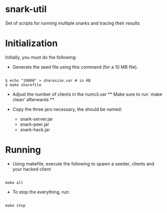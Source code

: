 snark-util
==========

Set of scripts for running multiple snarks and tracing their results

# Initialization #

Initially, you must do the following:

- Generate the seed file using this command (for a 10 MB file).

<pre><code>
$ echo "10000" > sharesize.var # in KB
$ make sharefile
</code></pre>

- Adjust the number of clients in the numcli.var
  ** Make sure to run `make clean' afterwards **

- Copy the three jars necessary, the should be named:

   * snark-server.jar
   * snark-peer.jar
   * snark-hack.jar


   
# Running #

- Using makefile, execute the following to spawn a seeder, clients and your hacked client

<pre><code>
make all
</code></pre>

- To stop the everything, run:

<pre><code>
make stop
</code></pre>

